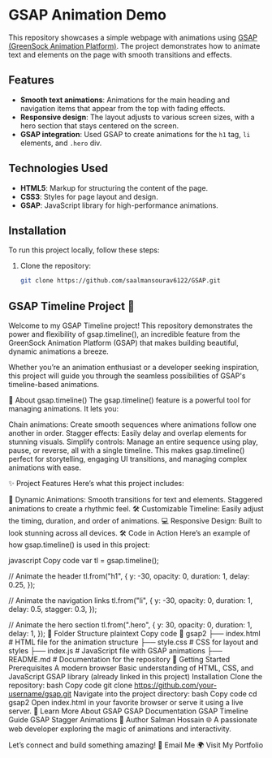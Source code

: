 # GSAP Animation Demo

This repository showcases a simple webpage with animations using [GSAP (GreenSock Animation Platform)](https://greensock.com/gsap/). The project demonstrates how to animate text and elements on the page with smooth transitions and effects.

## Features

- **Smooth text animations**: Animations for the main heading and navigation items that appear from the top with fading effects.
- **Responsive design**: The layout adjusts to various screen sizes, with a hero section that stays centered on the screen.
- **GSAP integration**: Used GSAP to create animations for the `h1` tag, `li` elements, and `.hero` div.

## Technologies Used

- **HTML5**: Markup for structuring the content of the page.
- **CSS3**: Styles for page layout and design.
- **GSAP**: JavaScript library for high-performance animations.

## Installation

To run this project locally, follow these steps:

1. Clone the repository:
   ```bash
   git clone https://github.com/saalmansourav6122/GSAP.git
   ```

## GSAP Timeline Project 🎨

Welcome to my GSAP Timeline project! This repository demonstrates the power and flexibility of gsap.timeline(), an incredible feature from the GreenSock Animation Platform (GSAP) that makes building beautiful, dynamic animations a breeze.

Whether you’re an animation enthusiast or a developer seeking inspiration, this project will guide you through the seamless possibilities of GSAP's timeline-based animations.

🚀 About gsap.timeline()
The gsap.timeline() feature is a powerful tool for managing animations. It lets you:

Chain animations: Create smooth sequences where animations follow one another in order.
Stagger effects: Easily delay and overlap elements for stunning visuals.
Simplify controls: Manage an entire sequence using play, pause, or reverse, all with a single timeline.
This makes gsap.timeline() perfect for storytelling, engaging UI transitions, and managing complex animations with ease.

✨ Project Features
Here’s what this project includes:

🎯 Dynamic Animations:
Smooth transitions for text and elements.
Staggered animations to create a rhythmic feel.
🛠 Customizable Timeline:
Easily adjust the timing, duration, and order of animations.
💻 Responsive Design:
Built to look stunning across all devices.
🛠️ Code in Action
Here’s an example of how gsap.timeline() is used in this project:

javascript
Copy code
var tl = gsap.timeline();

// Animate the header
tl.from("h1", {
y: -30,
opacity: 0,
duration: 1,
delay: 0.25,
});

// Animate the navigation links
tl.from("li", {
y: -30,
opacity: 0,
duration: 1,
delay: 0.5,
stagger: 0.3,
});

// Animate the hero section
tl.from(".hero", {
y: 30,
opacity: 0,
duration: 1,
delay: 1,
});
📂 Folder Structure
plaintext
Copy code
📁 gsap2
├── index.html # HTML file for the animation structure
├── style.css # CSS for layout and styles
├── index.js # JavaScript file with GSAP animations
├── README.md # Documentation for the repository
🌟 Getting Started
Prerequisites
A modern browser
Basic understanding of HTML, CSS, and JavaScript
GSAP library (already linked in this project)
Installation
Clone the repository:
bash
Copy code
git clone https://github.com/your-username/gsap.git
Navigate into the project directory:
bash
Copy code
cd gsap2
Open index.html in your favorite browser or serve it using a live server.
📖 Learn More About GSAP
GSAP Documentation
GSAP Timeline Guide
GSAP Stagger Animations
👤 Author
Salman Hossain
🌐 A passionate web developer exploring the magic of animations and interactivity.

Let’s connect and build something amazing!
📩 Email Me
🌍 Visit My Portfolio
